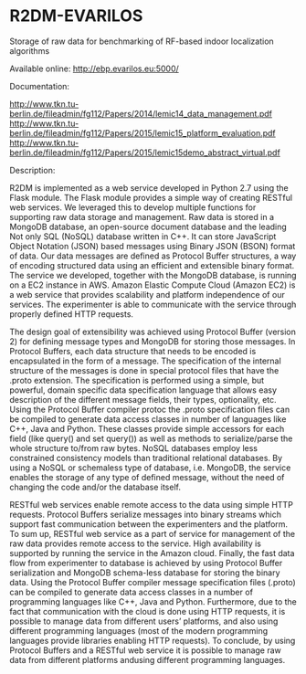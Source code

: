 # R2DM-EVARILOS
Storage of raw data for benchmarking of RF-based indoor localization algorithms

Available online: http://ebp.evarilos.eu:5000/

Documentation:

http://www.tkn.tu-berlin.de/fileadmin/fg112/Papers/2014/lemic14_data_management.pdf
http://www.tkn.tu-berlin.de/fileadmin/fg112/Papers/2015/lemic15_platform_evaluation.pdf
http://www.tkn.tu-berlin.de/fileadmin/fg112/Papers/2015/lemic15demo_abstract_virtual.pdf

Description:

R2DM is implemented as a web service developed in Python 2.7 using the Flask module. The Flask module provides a simple way of creating RESTful web services. We leveraged this to develop multiple functions for supporting raw data storage and management. Raw data is stored in a MongoDB database, an open-source document database and the leading Not only SQL (NoSQL) database written in C++. It can store JavaScript Object Notation (JSON) based messages using Binary JSON (BSON) format of data. Our data messages are defined as Protocol Buffer structures, a way of encoding structured data using an efficient and extensible binary format. The service we developed, together with the MongoDB database, is running on a EC2 instance in AWS. Amazon Elastic Compute Cloud (Amazon EC2) is a web service that provides scalability and platform independence of our services. The experimenter is able to communicate with the service through properly defined HTTP requests.

The design goal of extensibility was achieved using Protocol Buffer (version 2) for defining message types and MongoDB for storing those messages. In Protocol Buffers, each data structure that needs to be encoded is encapsulated in the form of a message. The specification of the internal structure of the messages is done in special protocol files that have the .proto extension. The specification is performed using a simple, but powerful, domain specific data specification language that allows easy description of the different message fields, their types, optionality, etc. Using the Protocol Buffer compiler protoc the .proto specification files can be compiled to generate data access classes in number of languages like C++, Java and Python. These classes provide simple accessors for each field (like query() and set query()) as well as methods to serialize/parse the whole structure to/from raw bytes. NoSQL databases employ less constrained consistency models than traditional relational databases. By using a NoSQL or schemaless type of database, i.e. MongoDB, the service enables the storage of any type of defined message, without the need of changing the code and/or the database itself.

RESTful web services enable remote access to the data using simple HTTP requests. Protocol Buffers serialize messages into binary streams which support fast communication between the experimenters and the platform. To sum up, RESTful web service as a part of service for management of the raw data provides remote access to the service. High availability is supported by running the service in the Amazon cloud. Finally, the fast data flow from experimenter to database is achieved by using Protocol Buffer serialization and MongoDB schema-less database for storing the binary data. Using the Protocol Buffer compiler message specification files (.proto) can be compiled to generate data access classes in a number of programming languages like C++, Java and Python. Furthermore, due to the fact that communication with the cloud is done using HTTP requests, it is possible to manage data from different users’ platforms, and also using different programming languages (most of the modern programming languages provide libraries enabling HTTP requests). To conclude, by using Protocol Buffers and a RESTful web service it is possible to manage raw data from different platforms andusing different programming languages.